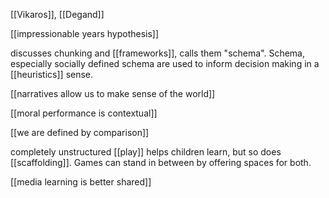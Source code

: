 [[Vikaros]], [[Degand]]

[[impressionable years hypothesis]]

discusses chunking and [[frameworks]], calls them "schema". Schema, especially socially defined schema are used to inform decision making in a [[heuristics]] sense.

[[narratives allow us to make sense of the world]]

[[moral performance is contextual]]

[[we are defined by comparison]]

completely unstructured [[play]] helps children learn, but so does [[scaffolding]]. Games can stand in between by offering spaces for both.

[[media learning is better shared]]
